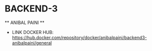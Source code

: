 # BACKEND-3
** ANIBAL PAINI **
- LINK DOCKER HUB:
https://hub.docker.com/repository/docker/anibalpaini/backend3-anibalpaini/general
